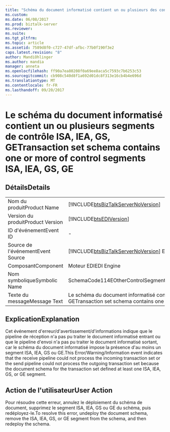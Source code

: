 ```yaml
---
title: "Schéma du document informatisé contient un ou plusieurs des contrôle les segments ISA, IEA, GS, GE | Documents Microsoft"
ms.custom: 
ms.date: 06/08/2017
ms.prod: biztalk-server
ms.reviewer: 
ms.suite: 
ms.tgt_pltfrm: 
ms.topic: article
ms.assetid: 7589d8f0-c727-47df-afbc-77b0f190f3e2
caps.latest.revision: "8"
author: MandiOhlinger
ms.author: mandia
manager: anneta
ms.openlocfilehash: ff90a7ea80208f0a69ee8aca5c7593c7b6253c53
ms.sourcegitcommit: cb908c540d8f1a692d01dc8f313e16cb4b4e696d
ms.translationtype: MT
ms.contentlocale: fr-FR
ms.lasthandoff: 09/20/2017
---
```

# <a name="transaction-set-schema-contains-one-or-more-of-control-segments-isa-iea-gs-ge"></a><span data-ttu-id="7b680-102">Le schéma du document informatisé contient un ou plusieurs segments de contrôle ISA, IEA, GS, GE</span><span class="sxs-lookup"><span data-stu-id="7b680-102">Transaction set schema contains one or more of control segments ISA, IEA, GS, GE</span></span>
## <a name="details"></a><span data-ttu-id="7b680-103">Détails</span><span class="sxs-lookup"><span data-stu-id="7b680-103">Details</span></span>  
  
|||  
|-|-|  
|<span data-ttu-id="7b680-104">Nom du produit</span><span class="sxs-lookup"><span data-stu-id="7b680-104">Product Name</span></span>|[!INCLUDE[btsBizTalkServerNoVersion](../includes/btsbiztalkservernoversion-md.md)]|  
|<span data-ttu-id="7b680-105">Version du produit</span><span class="sxs-lookup"><span data-stu-id="7b680-105">Product Version</span></span>|[!INCLUDE[btsEDIVersion](../includes/btsediversion-md.md)]|  
|<span data-ttu-id="7b680-106">ID d'événement</span><span class="sxs-lookup"><span data-stu-id="7b680-106">Event ID</span></span>|-|  
|<span data-ttu-id="7b680-107">Source de l'événement</span><span class="sxs-lookup"><span data-stu-id="7b680-107">Event Source</span></span>|[!INCLUDE[btsBizTalkServerNoVersion](../includes/btsbiztalkservernoversion-md.md)]<span data-ttu-id="7b680-108"> EDI</span><span class="sxs-lookup"><span data-stu-id="7b680-108"> EDI</span></span>|  
|<span data-ttu-id="7b680-109">Composant</span><span class="sxs-lookup"><span data-stu-id="7b680-109">Component</span></span>|<span data-ttu-id="7b680-110">Moteur EDI</span><span class="sxs-lookup"><span data-stu-id="7b680-110">EDI Engine</span></span>|  
|<span data-ttu-id="7b680-111">Nom symbolique</span><span class="sxs-lookup"><span data-stu-id="7b680-111">Symbolic Name</span></span>|<span data-ttu-id="7b680-112">SchemaCode114EOtherControlSegmentsPresent</span><span class="sxs-lookup"><span data-stu-id="7b680-112">SchemaCode114EOtherControlSegmentsPresent</span></span>|  
|<span data-ttu-id="7b680-113">Texte du message</span><span class="sxs-lookup"><span data-stu-id="7b680-113">Message Text</span></span>|<span data-ttu-id="7b680-114">Le schéma du document informatisé contient un ou plusieurs segments de contrôle ISA, IEA, GS, GE</span><span class="sxs-lookup"><span data-stu-id="7b680-114">Transaction set schema contains one or more of control segments ISA, IEA, GS, GE</span></span>|  
  
## <a name="explanation"></a><span data-ttu-id="7b680-115">Explication</span><span class="sxs-lookup"><span data-stu-id="7b680-115">Explanation</span></span>  
 <span data-ttu-id="7b680-116">Cet événement d'erreur/d'avertissement/d'informations indique que le pipeline de réception n'a pas pu traiter le document informatisé entrant ou que le pipeline d'envoi n'a pas pu traiter le document informatisé sortant, car le schéma du document informatisé impose la présence d'au moins un segment ISA, IEA, GS ou GE.</span><span class="sxs-lookup"><span data-stu-id="7b680-116">This Error/Warning/Information event indicates that the receive pipeline could not process the incoming transaction set or the send pipeline could not process the outgoing transaction set because the document schema for the transaction set defined at least one ISA, IEA, GS, or GE segment.</span></span>  
  
## <a name="user-action"></a><span data-ttu-id="7b680-117">Action de l'utilisateur</span><span class="sxs-lookup"><span data-stu-id="7b680-117">User Action</span></span>  
 <span data-ttu-id="7b680-118">Pour résoudre cette erreur, annulez le déploiement du schéma de document, supprimez le segment ISA, IEA, GS ou GE du schéma, puis redéployez-le.</span><span class="sxs-lookup"><span data-stu-id="7b680-118">To resolve this error, undeploy the document schema, remove the ISA, IEA, GS, or GE segment from the schema, and then redeploy the schema.</span></span>